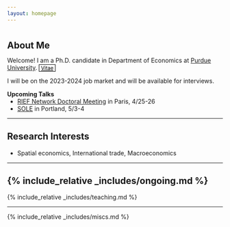 ```yaml
---
layout: homepage
---
```

<div class="blank-div"></div>
<h1 id="about-me"></h1>

<h2 style="margin: 0px 0px 10px;">About Me</h2>

Welcome! I am a Ph.D. candidate in Department of Economics at [Purdue University](https://www.purdue.edu).  <a href="./cv.html" class="btn btn-sm z-depth-0" role="button" style="font-size:12px; color: #000000; border: 1px solid #000000; padding-left: 0.25rem; padding-right: 0.25rem;">Vitae</a>

I will be on the 2023-2024 job market and will be available for interviews. 

<h4 style="margin:0 0 0;">Upcoming Talks</h4>
<ul style="margin:0 0 5px;">
    <li><a href="https://sites.google.com/site/riefnetwork">RIEF Network Doctoral Meeting</a> in Paris, 4/25-26</li>
    <li><a href="https://www.sole-jole.org/upcoming-meeting">SOLE</a> in Portland, 5/3-4</li>
</ul>

---
## Research Interests
- Spatial economics, International trade, Macroeconomics

 ---
{% include_relative _includes/ongoing.md %}
 ---
{% include_relative _includes/teaching.md %}

<!--- {% include_relative _includes/services.md %} --->
<!--- {% include_relative _includes/contact.md %}  --->
 ---
{% include_relative _includes/miscs.md %}

